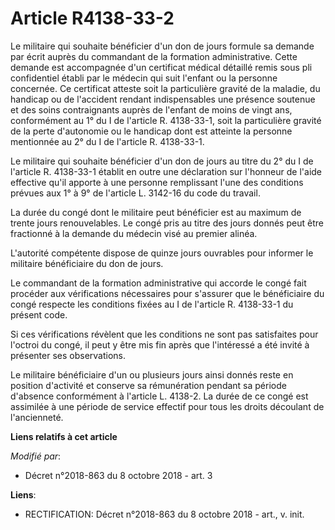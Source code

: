 # Article R4138-33-2

Le militaire qui souhaite bénéficier d'un don de jours formule sa demande par écrit auprès du commandant de la formation
administrative. Cette demande est accompagnée d'un certificat médical détaillé remis sous pli confidentiel établi par le
médecin qui suit l'enfant ou la personne concernée. Ce certificat atteste soit la particulière gravité de la maladie, du
handicap ou de l'accident rendant indispensables une présence soutenue et des soins contraignants auprès de l'enfant de moins
de vingt ans, conformément au 1° du I de l'article R. 4138-33-1, soit la particulière gravité de la perte d'autonomie ou le
handicap dont est atteinte la personne mentionnée au 2° du I de l'article R. 4138-33-1.

Le militaire qui souhaite bénéficier d'un don de jours au titre du 2° du I de l'article R. 4138-33-1 établit en outre une
déclaration sur l'honneur de l'aide effective qu'il apporte à une personne remplissant l'une des conditions prévues aux 1° à
9° de l'article L. 3142-16 du code du travail.

La durée du congé dont le militaire peut bénéficier est au maximum de trente jours renouvelables. Le congé pris au titre des
jours donnés peut être fractionné à la demande du médecin visé au premier alinéa.

L'autorité compétente dispose de quinze jours ouvrables pour informer le militaire bénéficiaire du don de jours.

Le commandant de la formation administrative qui accorde le congé fait procéder aux vérifications nécessaires pour s'assurer
que le bénéficiaire du congé respecte les conditions fixées au I de l'article R. 4138-33-1 du présent code.

Si ces vérifications révèlent que les conditions ne sont pas satisfaites pour l'octroi du congé, il peut y être mis fin après
que l'intéressé a été invité à présenter ses observations.

Le militaire bénéficiaire d'un ou plusieurs jours ainsi donnés reste en position d'activité et conserve sa rémunération
pendant sa période d'absence conformément à l'article L. 4138-2. La durée de ce congé est assimilée à une période de service
effectif pour tous les droits découlant de l'ancienneté.

**Liens relatifs à cet article**

_Modifié par_:

  - Décret n°2018-863 du 8 octobre 2018 - art. 3

**Liens**:

  - RECTIFICATION: Décret n°2018-863 du 8 octobre 2018 - art., v. init.
